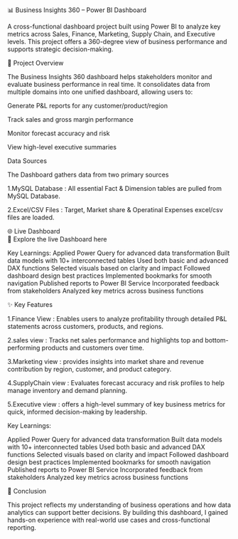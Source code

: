📊 Business Insights 360 – Power BI Dashboard

A cross-functional dashboard project built using Power BI to analyze key metrics across Sales, Finance, Marketing, Supply Chain, and Executive levels. This project offers a 360-degree view of business performance and supports strategic decision-making.

🚀 Project Overview

The Business Insights 360 dashboard helps stakeholders monitor and evaluate business performance in real time. It consolidates data from multiple domains into one unified dashboard, allowing users to:

Generate P&L reports for any customer/product/region

Track sales and gross margin performance

Monitor forecast accuracy and risk

View high-level executive summaries

Data Sources

The Dashboard gathers data from two primary sources

1.MySQL Database  :  All essential Fact & Dimension tables are pulled from MySQL Database.

2.Excel/CSV Files :  Target, Market share & Operatinal Expenses excel/csv files are loaded.

🌐 Live Dashboard  
  🔗 Explore the live Dashboard here

Key Learnings:
Applied Power Query for advanced data transformation
Built data models with 10+ interconnected tables
Used both basic and advanced DAX functions
Selected visuals based on clarity and impact
Followed dashboard design best practices
Implemented bookmarks for smooth navigation
Published reports to Power BI Service
Incorporated feedback from stakeholders
Analyzed key metrics across business functions

✨ Key Features

1.Finance View   : Enables users to analyze profitability through detailed P&L statements across customers, products, and regions.

2.sales view     :  Tracks net sales performance and highlights top and bottom-performing products and customers over time.

3.Marketing view : provides insights into market share and revenue contribution by region, customer, and product category.

4.SupplyChain view : Evaluates forecast accuracy and risk profiles to help manage inventory and demand planning.

5.Executive view  : offers a high-level summary of key business metrics for quick, informed decision-making by leadership.

Key Learnings:

Applied Power Query for advanced data transformation
Built data models with 10+ interconnected tables
Used both basic and advanced DAX functions
Selected visuals based on clarity and impact
Followed dashboard design best practices
Implemented bookmarks for smooth navigation
Published reports to Power BI Service
Incorporated feedback from stakeholders
Analyzed key metrics across business functions

📌 Conclusion

This project reflects my understanding of business operations and how data analytics can support better decisions. By building this dashboard, I gained hands-on experience with real-world use cases and cross-functional reporting.
